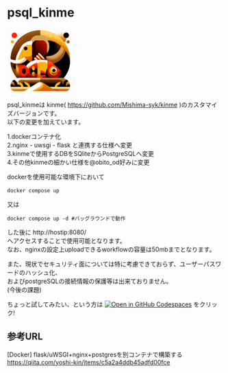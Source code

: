 # psql_kinme

<img src="app/static/psql_kinme_final.png" width="30%">


psql_kinmeは kinme( https://github.com/Mishima-syk/kinme )のカスタマイズバージョンです。<br>
以下の変更を加えています。

1.dockerコンテナ化<br>
2.nginx - uwsgi - flask と連携する仕様へ変更<br>
3.kinmeで使用するDBをSQliteからPostgreSQLへ変更<br>
4.その他kinmeの細かい仕様を@obito_od好みに変更<br>

dockerを使用可能な環境下において

    docker compose up
    
又は

    docker compose up -d #バッグラウンドで動作

した後に
http://hostip:8080/<br>
へアクセスすることで使用可能となります。<br>
なお、nginxの設定上uploadできるworkflowの容量は50mbまでとなります。


また、現状でセキュリティ面については特に考慮できておらず、ユーザーパスワードのハッシュ化、<br>
およびpostgreSQLの接続情報の保護等は出来ておりません。<br>
(今後の課題)

ちょっと試してみたい、という方は
[![Open in GitHub Codespaces](https://github.com/codespaces/badge.svg)](https://github.com/codespaces/new?hide_repo_select=true&ref=main&repo=835495671&skip_quickstart=true)
をクリック!





## 参考URL
[Docker] flask/uWSGI+nginx+postgresを別コンテナで構築する<br>
https://qiita.com/yoshi-kin/items/c5a2a4ddb45adfd00fce
